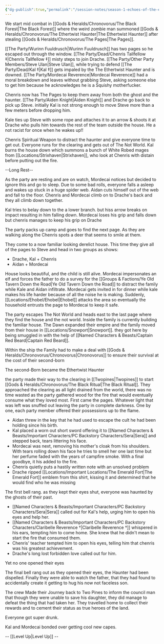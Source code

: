 ```yaml
---
{"dg-publish":true,"permalink":"/session-notes/season-1-echoes-of-the-ethertwist/session-1/","updated":"2025-03-01T16:50:44.444+00:00"}
---
```


We start mid combat in [[Gods & Heralds/Chronovorus/The Black Forest\|The Black Forest]] where the weird zombie man summoned [[Gods & Heralds/Chronovorus/The Ethertwist Haunter\|The Ethertwist Haunter]] after stealing [[Gods & Heralds/Chronovorus/The Pages\|The Pages]].

[[The Party/Wurinn Fuuldrusch\|Wurinn Fuuldrusch]] has two pages so he escaped out through the window. [[The Party/Dead/Chenris Tallfellow ‡\|Chenris Tallfellow ‡]] misty steps to join Drache. [[The Party/Other Party Members/Steve Ulan\|Steve Ulan]], while trying to defend [[The Party/Dead/Kal ‡\|Kal ‡]] gets impaled by the The Ethertwist Haunter and is downed. [[The Party/Mordecai Reverence\|Mordecai Reverence]] had a moral breakdown and leaves without grabbing Steve, asking someone else to get him because he acknowledges he is a Squishy motherfucker. 

Chenris now has The Pages to keep them away from both the ghost and the haunter. [[The Party/Aiden Knight\|Aiden Knight]] and Drache go back to pick up Steve. initially Kal is not strong enough to move Steve more than a few meters before dropping him.

Kale ties up Steve with some rope and attaches it to an arrow & shoots it at Drache who pulls him towards the rest of the team outside the house. He a not racist for once when he wakes up!! 

Chenris Spiritual Weapon to distract the haunter and give everyone time to get out. Everyone runs for the clearing and gets out of The Not World. Kal burns the house down which summons a bunch of White Robed mages from [[Locations/Strixhaven\|Strixhaven]], who look at Chenris with distain before putting out the fire.

--Long Rest--

As the party are resting and are on watch, Mordecai notices but decided to ignore this and go to sleep. Due to some bad rolls, everyone falls a asleep and wakes up stuck in a huge spider web. Aidan cuts himself out of the web and fall to the floor. Chenris and Mordecai climb on to Drache's back and they all climb down together. 

Kal tries to belay down to the a lower branch. but hiss arrow breaks on impact resulting in him falling down. Mordecai loses his grip and falls down but chenris manages to keep his grip on Drache

The party packs up camp and goes to find the next page. As they are walking along the Chenris spots a deer that seems to smile at them.

They come to a now familiar looking derelict house. This time they give all of the pages to Steve and head in two groups as shows:
- Drache, Kal + Chenris 
- Aidan + Mordecai

House looks beautiful, and the child is still alive. Mordecai impersonates an elf and forces the father to do a survey for the [[Groups & Factions/Ye Old Tavern Down the Road\|Ye Old Tavern Down the Road]] to distract the family while Kale and Aidan infiltrate. Mordecai gets invited in for dinner while kale makes his life harder because of all the noise he is making. Suddenly, [[Locations/Ehobel/Ehobel\|Ehobel]] attacks the area so eventually the household entrusts the page to Mordecai to keep it safe. 

The party escapes The Not World and heads east to the last page where they find the house and the not world. Inside the family is currently building the familiar house. The Dawn expanded their empire and the family moved from their house in [[Locations/Snowport\|Snowport]]. they got here by being smuggled in with the help of [[Named Characters & Beasts/Captain Red Beard\|Captain Red Beard]]. 

Within the ship the Family had to make a deal with [[Gods & Heralds/Chronovorus/Chronovorus\|Chronovorus]] to ensure their survival at the cost of their second-born 

The second-Born became the Ethertwist Haunter

the party made their way to the clearing in [[Twopines\|Twopines]] to start [[Gods & Heralds/Chronovorus/The Black Ritual\|The Black Ritual]]. They approached the clearing as all light drained from the world, there was no time wasted as the party gathered wood for the fire that would eventually consume what they loved most. First came the pages. Whatever light that was left was snuffed out leaving the party in complete darkness. One by one, each party member offered their possessions up to the flame.

- Aidan threw in the key that he had used to escape the cult he had been holding since his birth. 
- Kal placed a worn out short sword offering it to [[Named Characters & Beasts/Important Characters/PC Backstory Characters/Sera\|Sera]] and stepped back, tears littering his face. 
- Mordecai was next, removing his mother's cloak from his shoulders. With tears rolling down his face he tries to smell her one last time but her perfume faded with the years of campfire smoke. With a final goodbye, it his added to the fire.
- Chenris quietly puts a hastily written note with an unsolved problem 
- Drache ripped [[Locations/Important Locations/The Emerald Fort\|The Emerald Fort]] emblem from this shirt, kissing it and determined that he would find who he was missing 


The first bell rang. as they kept their eyes shut, everyone was haunted by the ghosts of their past. 

- [[Named Characters & Beasts/Important Characters/PC Backstory Characters/Sera\|Sera]] called out for Kal's help, urging him to open his eyes and help her.
- [[Named Characters & Beasts/Important Characters/PC Backstory Characters/Claribelle Reverence †\|Claribelle Reverence †]] whispered in his ears, tempting him to come home. She knew that he didn't mean to start the fire that consumed them.
- Chenris' teacher tempted him to open his eyes, telling him that chenris was his greatest achievement.
- Drache's long lost forbidden love called out for him.

Yet no one opened their eyes

The final bell rang out as they opened their eyes, the Haunter had been dispelled. Finally they were able to watch the father, that they had found to accidentally create it getting to hug his now not faceless son.

The crew Made their Journey back to Two Pines to inform the council man that though they were unable to save his daughter, they did manage to defeat the thing that had taken her.  They travelled home to collect their rewards and to cement their status as true heroes of the land.

Everyone got super drunk.

Kal and Mordecai bonded over getting cool new capes.

-- [[Level Up\|Level Up]] --